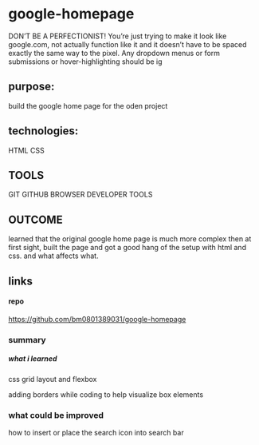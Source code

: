# google-homepage

DON’T BE A PERFECTIONIST! You’re just trying to make it look like google.com, not actually function like it and it doesn’t have to be spaced exactly the same way to the pixel. Any dropdown menus or form submissions or hover-highlighting should be ig


## purpose:

build the google home page for the oden project

## technologies:

HTML
CSS

## TOOLS

GIT
GITHUB
BROWSER DEVELOPER TOOLS

## OUTCOME

learned that the original google home page is much more complex then at first sight, built the page and got a good hang of the setup with html and css. and what affects what.

## links

#### repo
https://github.com/bm0801389031/google-homepage 


### summary 

##### what i learned
css grid layout and flexbox

adding borders while coding to help visualize box elements


### what could be improved
how to insert or place the search icon into search bar